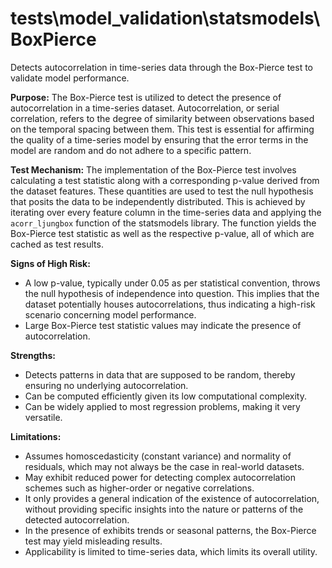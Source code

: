 # tests\model_validation\statsmodels\BoxPierce

Detects autocorrelation in time-series data through the Box-Pierce test to validate model performance.

**Purpose:** The Box-Pierce test is utilized to detect the presence of autocorrelation in a time-series dataset.
Autocorrelation, or serial correlation, refers to the degree of similarity between observations based on the
temporal spacing between them. This test is essential for affirming the quality of a time-series model by ensuring
that the error terms in the model are random and do not adhere to a specific pattern.

**Test Mechanism:** The implementation of the Box-Pierce test involves calculating a test statistic along with a
corresponding p-value derived from the dataset features. These quantities are used to test the null hypothesis that
posits the data to be independently distributed. This is achieved by iterating over every feature column in the
time-series data and applying the `acorr_ljungbox` function of the statsmodels library. The function yields the
Box-Pierce test statistic as well as the respective p-value, all of which are cached as test results.

**Signs of High Risk:**

- A low p-value, typically under 0.05 as per statistical convention, throws the null hypothesis of independence
into question. This implies that the dataset potentially houses autocorrelations, thus indicating a high-risk
scenario concerning model performance.
- Large Box-Pierce test statistic values may indicate the presence of autocorrelation.

**Strengths:**

- Detects patterns in data that are supposed to be random, thereby ensuring no underlying autocorrelation.
- Can be computed efficiently given its low computational complexity.
- Can be widely applied to most regression problems, making it very versatile.

**Limitations:**

- Assumes homoscedasticity (constant variance) and normality of residuals, which may not always be the case in
real-world datasets.
- May exhibit reduced power for detecting complex autocorrelation schemes such as higher-order or negative
correlations.
- It only provides a general indication of the existence of autocorrelation, without providing specific insights
into the nature or patterns of the detected autocorrelation.
- In the presence of exhibits trends or seasonal patterns, the Box-Pierce test may yield misleading results.
- Applicability is limited to time-series data, which limits its overall utility.